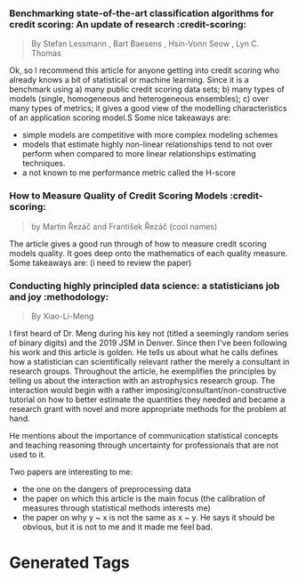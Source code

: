 

### Benchmarking state-of-the-art classification algorithms for credit scoring: An update of research :credit-scoring:

> By Stefan Lessmann , Bart Baesens , Hsin-Vonn Seow , Lyn C. Thomas

Ok, so I recommend this article for anyone getting into credit scoring who already knows a bit of statistical or machine learning.
Since it is a benchmark using a) many public credit scoring data sets; b) many types of models (single, homogeneous and heterogeneous ensembles); c) over many types of metrics; it gives a good view of the modelling characteristics of an application scoring model.S
Some nice takeaways are:

- simple models are competitive with more complex modeling schemes
- models that estimate highly non-linear relationships tend to not over perform when compared to more linear relationships estimating techniques.
- a not known to me performance metric called the H-score


### How to Measure Quality of Credit Scoring Models :credit-scoring:

> by Martin Řezáč and František Řezáč (cool names)

The article gives a good run through of how to measure credit scoring models quality. It goes deep onto the mathematics of each quality measure.
Some takeaways are: (i need to review the paper)

### Conducting highly principled data science: a statisticians job and joy :methodology:

> By Xiao-Li-Meng

I first heard of Dr. Meng during his key not (titled a seemingly random series of binary digits) and the 2019 JSM in Denver.
Since then I've been following his work and this article is golden. 
He tells us about what he calls defines how a statistician can scientifically relevant rather the merely a consultant in research groups. Throughout the article, he exemplifies the principles by telling us about the interaction with an astrophysics research group.
The interaction would begin with a rather imposing/consultant/non-constructive tutorial on how to better estimate the quantities they needed and became a research grant with novel and more appropriate methods for the problem at hand.

He mentions about the importance of communication statistical concepts and teaching reasoning through uncertainty for professionals that are not used to it.

Two papers are interesting to me:
   - the one on the dangers of preprocessing data 
   - the paper on which this article is the main focus (the calibration of measures through statistical methods interests me)
   - the paper on why y ~ x is not the same as x ~ y. He says it should be obvious, but it is not to me and it made me feel bad.


# Generated Tags
